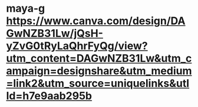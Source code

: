 # maya-g https://www.canva.com/design/DAGwNZB31Lw/jQsH-yZvG0tRyLaQhrFyQg/view?utm_content=DAGwNZB31Lw&utm_campaign=designshare&utm_medium=link2&utm_source=uniquelinks&utlId=h7e9aab295b 

